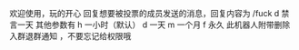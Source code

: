 欢迎使用，玩的开心
回复想要被投票的成员发送的消息，回复内容为 /fuck d 禁言一天 
 其他参数有 
 h 一小时（默认）
 d 一天 
 m 一个月 
 f 永久 
此机器人附带删除入群退群通知 ，不要忘记给权限哦
